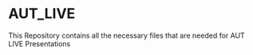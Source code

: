 # AUT_LIVE
This Repository contains all the necessary files that are needed for AUT LIVE Presentations
